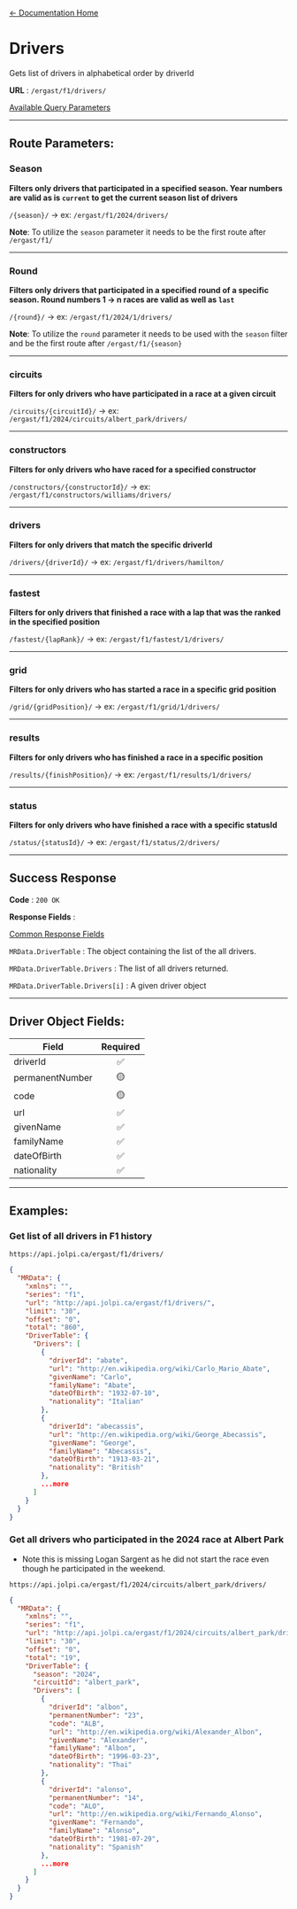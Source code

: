 [← Documentation Home](/docs/README.md)
# Drivers

Gets list of drivers in alphabetical order by driverId

**URL** : `/ergast/f1/drivers/`

[Available Query Parameters](./README.md#query-parameters)

---

## Route Parameters:

### Season

**Filters only drivers that participated in a specified season. Year numbers are valid as is `current` to get the current season list of drivers**

`/{season}/` -> ex: `/ergast/f1/2024/drivers/`

**Note**: To utilize the `season` parameter it needs to be the first route after `/ergast/f1/`

---

### Round

**Filters only drivers that participated in a specified round of a specific season. Round numbers 1 -> n races are valid as well as `last`**

`/{round}/` -> ex: `/ergast/f1/2024/1/drivers/`

**Note**: To utilize the `round` parameter it needs to be used with the `season` filter and be the first route after `/ergast/f1/{season}`

---

### circuits

**Filters for only drivers who have participated in a race at a given circuit**

`/circuits/{circuitId}/` -> ex: `/ergast/f1/2024/circuits/albert_park/drivers/`

---

### constructors

**Filters for only drivers who have raced for a specified constructor**

`/constructors/{constructorId}/` -> ex: `/ergast/f1/constructors/williams/drivers/`

---

### drivers

**Filters for only drivers that match the specific driverId**

`/drivers/{driverId}/` -> ex: `/ergast/f1/drivers/hamilton/`


---

### fastest

**Filters for only drivers that finished a race with a lap that was the ranked in the specified position**

`/fastest/{lapRank}/` -> ex: `/ergast/f1/fastest/1/drivers/`


---

### grid

**Filters for only drivers who has started a race in a specific grid position**

`/grid/{gridPosition}/` -> ex: `/ergast/f1/grid/1/drivers/`

---

### results

**Filters for only drivers who has finished a race in a specific position**

`/results/{finishPosition}/` -> ex: `/ergast/f1/results/1/drivers/`

---

### status

**Filters for only drivers who have finished a race with a specific statusId**

`/status/{statusId}/` -> ex: `/ergast/f1/status/2/drivers/`

---

## Success Response

**Code** : `200 OK`

**Response Fields** :

[Common Response Fields](./README.md#common-response-fields)

`MRData.DriverTable` : The object containing the list of the all drivers.

`MRData.DriverTable.Drivers` : The list of all drivers returned.

`MRData.DriverTable.Drivers[i]` : A given driver object

---

## Driver Object Fields:

|Field|Required|
|---|:---:|
|driverId| ✅ |
|permanentNumber|🟡|
|code|🟡|
|url|✅|
|givenName|✅|
|familyName|✅|
|dateOfBirth|✅|
|nationality|✅|

---

## Examples:

### Get list of all drivers in F1 history

`https://api.jolpi.ca/ergast/f1/drivers/`

```json
{
  "MRData": {
    "xmlns": "",
    "series": "f1",
    "url": "http://api.jolpi.ca/ergast/f1/drivers/",
    "limit": "30",
    "offset": "0",
    "total": "860",
    "DriverTable": {
      "Drivers": [
        {
          "driverId": "abate",
          "url": "http://en.wikipedia.org/wiki/Carlo_Mario_Abate",
          "givenName": "Carlo",
          "familyName": "Abate",
          "dateOfBirth": "1932-07-10",
          "nationality": "Italian"
        },
        {
          "driverId": "abecassis",
          "url": "http://en.wikipedia.org/wiki/George_Abecassis",
          "givenName": "George",
          "familyName": "Abecassis",
          "dateOfBirth": "1913-03-21",
          "nationality": "British"
        },
        ...more
      ]
    }
  }
}
```

### Get all drivers who participated in the 2024 race at Albert Park

* Note this is missing Logan Sargent as he did not start the race even though he participated in the weekend.

`https://api.jolpi.ca/ergast/f1/2024/circuits/albert_park/drivers/`

```json
{
  "MRData": {
    "xmlns": "",
    "series": "f1",
    "url": "http://api.jolpi.ca/ergast/f1/2024/circuits/albert_park/drivers/",
    "limit": "30",
    "offset": "0",
    "total": "19",
    "DriverTable": {
      "season": "2024",
      "circuitId": "albert_park",
      "Drivers": [
        {
          "driverId": "albon",
          "permanentNumber": "23",
          "code": "ALB",
          "url": "http://en.wikipedia.org/wiki/Alexander_Albon",
          "givenName": "Alexander",
          "familyName": "Albon",
          "dateOfBirth": "1996-03-23",
          "nationality": "Thai"
        },
        {
          "driverId": "alonso",
          "permanentNumber": "14",
          "code": "ALO",
          "url": "http://en.wikipedia.org/wiki/Fernando_Alonso",
          "givenName": "Fernando",
          "familyName": "Alonso",
          "dateOfBirth": "1981-07-29",
          "nationality": "Spanish"
        },
        ...more
      ]
    }
  }
}
```